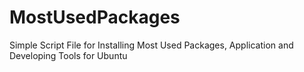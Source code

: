 # MostUsedPackages
Simple Script File for Installing Most Used Packages, Application and Developing Tools for Ubuntu

